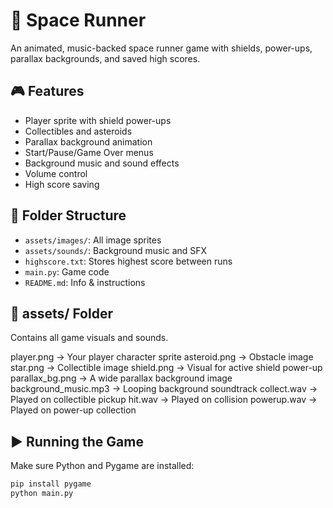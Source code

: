 # 🚀 Space Runner 

An animated, music-backed space runner game with shields, power-ups, parallax backgrounds, and saved high scores.

## 🎮 Features

- Player sprite with shield power-ups
- Collectibles and asteroids
- Parallax background animation
- Start/Pause/Game Over menus
- Background music and sound effects
- Volume control
- High score saving

## 📁 Folder Structure

- `assets/images/`: All image sprites
- `assets/sounds/`: Background music and SFX
- `highscore.txt`: Stores highest score between runs
- `main.py`: Game code
- `README.md`: Info & instructions

## 📁 assets/ Folder
Contains all game visuals and sounds.

player.png → Your player character sprite
asteroid.png → Obstacle image
star.png → Collectible image
shield.png → Visual for active shield power-up
parallax_bg.png → A wide parallax background image
background_music.mp3 → Looping background soundtrack
collect.wav → Played on collectible pickup
hit.wav → Played on collision
powerup.wav → Played on power-up collection

## ▶️ Running the Game

Make sure Python and Pygame are installed:

```bash
pip install pygame
python main.py

```
